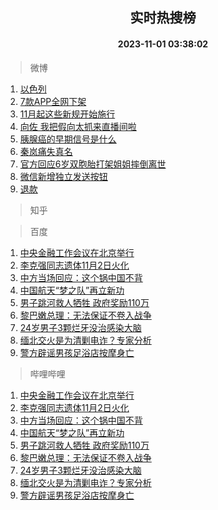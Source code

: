 <div align="center"><h2>实时热搜榜</h2><h4>2023-11-01 03:38:02</h4></div>

> 微博  

1. [以色列](https://s.weibo.com/weibo?q=%23%E4%BB%A5%E8%89%B2%E5%88%97%23&t=31&band_rank=1&Refer=top)<br />
2. [7款APP全网下架](https://s.weibo.com/weibo?q=%237%E6%AC%BEAPP%E5%85%A8%E7%BD%91%E4%B8%8B%E6%9E%B6%23&t=31&band_rank=2&Refer=top)<br />
3. [11月起这些新规开始施行](https://s.weibo.com/weibo?q=%2311%E6%9C%88%E8%B5%B7%E8%BF%99%E4%BA%9B%E6%96%B0%E8%A7%84%E5%BC%80%E5%A7%8B%E6%96%BD%E8%A1%8C%23&t=31&band_rank=3&Refer=top)<br />
4. [向佐 我把假向太抓来直播间啦](https://s.weibo.com/weibo?q=%E5%90%91%E4%BD%90%20%E6%88%91%E6%8A%8A%E5%81%87%E5%90%91%E5%A4%AA%E6%8A%93%E6%9D%A5%E7%9B%B4%E6%92%AD%E9%97%B4%E5%95%A6&t=31&band_rank=4&Refer=top)<br />
5. [胰腺癌的早期信号是什么](https://s.weibo.com/weibo?q=%23%E8%83%B0%E8%85%BA%E7%99%8C%E7%9A%84%E6%97%A9%E6%9C%9F%E4%BF%A1%E5%8F%B7%E6%98%AF%E4%BB%80%E4%B9%88%23&t=31&band_rank=5&Refer=top)<br />
6. [秦岚痛失真名](https://s.weibo.com/weibo?q=%23%E7%A7%A6%E5%B2%9A%E7%97%9B%E5%A4%B1%E7%9C%9F%E5%90%8D%23&t=31&band_rank=6&Refer=top)<br />
7. [官方回应6岁双胞胎打架姐姐摔倒离世](https://s.weibo.com/weibo?q=%23%E5%AE%98%E6%96%B9%E5%9B%9E%E5%BA%946%E5%B2%81%E5%8F%8C%E8%83%9E%E8%83%8E%E6%89%93%E6%9E%B6%E5%A7%90%E5%A7%90%E6%91%94%E5%80%92%E7%A6%BB%E4%B8%96%23&t=31&band_rank=7&Refer=top)<br />
8. [微信新增独立发送按钮](https://s.weibo.com/weibo?q=%23%E5%BE%AE%E4%BF%A1%E6%96%B0%E5%A2%9E%E7%8B%AC%E7%AB%8B%E5%8F%91%E9%80%81%E6%8C%89%E9%92%AE%23&t=31&band_rank=8&Refer=top)<br />
9. [退款](https://s.weibo.com/weibo?q=%E9%80%80%E6%AC%BE&t=31&band_rank=9&Refer=top)<br />

> 知乎  


> 百度  

1. [中央金融工作会议在北京举行](https://www.baidu.com/s?wd=%E4%B8%AD%E5%A4%AE%E9%87%91%E8%9E%8D%E5%B7%A5%E4%BD%9C%E4%BC%9A%E8%AE%AE%E5%9C%A8%E5%8C%97%E4%BA%AC%E4%B8%BE%E8%A1%8C&sa=fyb_news&rsv_dl=fyb_news)<br />
2. [李克强同志遗体11月2日火化](https://www.baidu.com/s?wd=%E6%9D%8E%E5%85%8B%E5%BC%BA%E5%90%8C%E5%BF%97%E9%81%97%E4%BD%9311%E6%9C%882%E6%97%A5%E7%81%AB%E5%8C%96&sa=fyb_news&rsv_dl=fyb_news)<br />
3. [中方当场回应：这个锅中国不背](https://www.baidu.com/s?wd=%E4%B8%AD%E6%96%B9%E5%BD%93%E5%9C%BA%E5%9B%9E%E5%BA%94%EF%BC%9A%E8%BF%99%E4%B8%AA%E9%94%85%E4%B8%AD%E5%9B%BD%E4%B8%8D%E8%83%8C&sa=fyb_news&rsv_dl=fyb_news)<br />
4. [中国航天“梦之队”再立新功](https://www.baidu.com/s?wd=%E4%B8%AD%E5%9B%BD%E8%88%AA%E5%A4%A9%E2%80%9C%E6%A2%A6%E4%B9%8B%E9%98%9F%E2%80%9D%E5%86%8D%E7%AB%8B%E6%96%B0%E5%8A%9F&sa=fyb_news&rsv_dl=fyb_news)<br />
5. [男子跳河救人牺牲 政府奖励110万](https://www.baidu.com/s?wd=%E7%94%B7%E5%AD%90%E8%B7%B3%E6%B2%B3%E6%95%91%E4%BA%BA%E7%89%BA%E7%89%B2+%E6%94%BF%E5%BA%9C%E5%A5%96%E5%8A%B1110%E4%B8%87&sa=fyb_news&rsv_dl=fyb_news)<br />
6. [黎巴嫩总理：无法保证不卷入战争](https://www.baidu.com/s?wd=%E9%BB%8E%E5%B7%B4%E5%AB%A9%E6%80%BB%E7%90%86%EF%BC%9A%E6%97%A0%E6%B3%95%E4%BF%9D%E8%AF%81%E4%B8%8D%E5%8D%B7%E5%85%A5%E6%88%98%E4%BA%89&sa=fyb_news&rsv_dl=fyb_news)<br />
7. [24岁男子3颗烂牙没治感染大脑](https://www.baidu.com/s?wd=24%E5%B2%81%E7%94%B7%E5%AD%903%E9%A2%97%E7%83%82%E7%89%99%E6%B2%A1%E6%B2%BB%E6%84%9F%E6%9F%93%E5%A4%A7%E8%84%91&sa=fyb_news&rsv_dl=fyb_news)<br />
8. [缅北交火是为清剿电诈？专家分析](https://www.baidu.com/s?wd=%E7%BC%85%E5%8C%97%E4%BA%A4%E7%81%AB%E6%98%AF%E4%B8%BA%E6%B8%85%E5%89%BF%E7%94%B5%E8%AF%88%EF%BC%9F%E4%B8%93%E5%AE%B6%E5%88%86%E6%9E%90&sa=fyb_news&rsv_dl=fyb_news)<br />
9. [警方辟谣男孩足浴店按摩身亡](https://www.baidu.com/s?wd=%E8%AD%A6%E6%96%B9%E8%BE%9F%E8%B0%A3%E7%94%B7%E5%AD%A9%E8%B6%B3%E6%B5%B4%E5%BA%97%E6%8C%89%E6%91%A9%E8%BA%AB%E4%BA%A1&sa=fyb_news&rsv_dl=fyb_news)<br />

> 哔哩哔哩  

1. [中央金融工作会议在北京举行](https://www.baidu.com/s?wd=%E4%B8%AD%E5%A4%AE%E9%87%91%E8%9E%8D%E5%B7%A5%E4%BD%9C%E4%BC%9A%E8%AE%AE%E5%9C%A8%E5%8C%97%E4%BA%AC%E4%B8%BE%E8%A1%8C&sa=fyb_news&rsv_dl=fyb_news)<br />
2. [李克强同志遗体11月2日火化](https://www.baidu.com/s?wd=%E6%9D%8E%E5%85%8B%E5%BC%BA%E5%90%8C%E5%BF%97%E9%81%97%E4%BD%9311%E6%9C%882%E6%97%A5%E7%81%AB%E5%8C%96&sa=fyb_news&rsv_dl=fyb_news)<br />
3. [中方当场回应：这个锅中国不背](https://www.baidu.com/s?wd=%E4%B8%AD%E6%96%B9%E5%BD%93%E5%9C%BA%E5%9B%9E%E5%BA%94%EF%BC%9A%E8%BF%99%E4%B8%AA%E9%94%85%E4%B8%AD%E5%9B%BD%E4%B8%8D%E8%83%8C&sa=fyb_news&rsv_dl=fyb_news)<br />
4. [中国航天“梦之队”再立新功](https://www.baidu.com/s?wd=%E4%B8%AD%E5%9B%BD%E8%88%AA%E5%A4%A9%E2%80%9C%E6%A2%A6%E4%B9%8B%E9%98%9F%E2%80%9D%E5%86%8D%E7%AB%8B%E6%96%B0%E5%8A%9F&sa=fyb_news&rsv_dl=fyb_news)<br />
5. [男子跳河救人牺牲 政府奖励110万](https://www.baidu.com/s?wd=%E7%94%B7%E5%AD%90%E8%B7%B3%E6%B2%B3%E6%95%91%E4%BA%BA%E7%89%BA%E7%89%B2+%E6%94%BF%E5%BA%9C%E5%A5%96%E5%8A%B1110%E4%B8%87&sa=fyb_news&rsv_dl=fyb_news)<br />
6. [黎巴嫩总理：无法保证不卷入战争](https://www.baidu.com/s?wd=%E9%BB%8E%E5%B7%B4%E5%AB%A9%E6%80%BB%E7%90%86%EF%BC%9A%E6%97%A0%E6%B3%95%E4%BF%9D%E8%AF%81%E4%B8%8D%E5%8D%B7%E5%85%A5%E6%88%98%E4%BA%89&sa=fyb_news&rsv_dl=fyb_news)<br />
7. [24岁男子3颗烂牙没治感染大脑](https://www.baidu.com/s?wd=24%E5%B2%81%E7%94%B7%E5%AD%903%E9%A2%97%E7%83%82%E7%89%99%E6%B2%A1%E6%B2%BB%E6%84%9F%E6%9F%93%E5%A4%A7%E8%84%91&sa=fyb_news&rsv_dl=fyb_news)<br />
8. [缅北交火是为清剿电诈？专家分析](https://www.baidu.com/s?wd=%E7%BC%85%E5%8C%97%E4%BA%A4%E7%81%AB%E6%98%AF%E4%B8%BA%E6%B8%85%E5%89%BF%E7%94%B5%E8%AF%88%EF%BC%9F%E4%B8%93%E5%AE%B6%E5%88%86%E6%9E%90&sa=fyb_news&rsv_dl=fyb_news)<br />
9. [警方辟谣男孩足浴店按摩身亡](https://www.baidu.com/s?wd=%E8%AD%A6%E6%96%B9%E8%BE%9F%E8%B0%A3%E7%94%B7%E5%AD%A9%E8%B6%B3%E6%B5%B4%E5%BA%97%E6%8C%89%E6%91%A9%E8%BA%AB%E4%BA%A1&sa=fyb_news&rsv_dl=fyb_news)<br />
